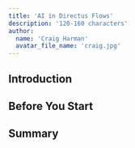 ```yaml
---
title: 'AI in Directus Flows'
description: '120-160 characters'
author:
  name: 'Craig Harman'
  avatar_file_name: 'craig.jpg'
---
```


## Introduction

## Before You Start

<!-- ## Your Sections Here -->

## Summary

